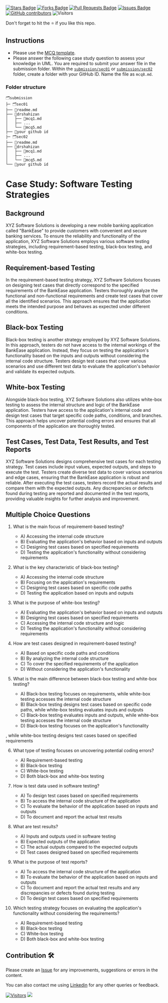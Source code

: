 <a href="https://github.com/drshahizan/software-engineering/stargazers"><img src="https://img.shields.io/github/stars/drshahizan/software-engineering" alt="Stars Badge"/></a>
<a href="https://github.com/drshahizan/software-engineering/network/members"><img src="https://img.shields.io/github/forks/drshahizan/software-engineering" alt="Forks Badge"/></a>
<a href="https://github.com/drshahizan/software-engineering/pulls"><img src="https://img.shields.io/github/issues-pr/drshahizan/software-engineering" alt="Pull Requests Badge"/></a>
<a href="https://github.com/drshahizan/software-engineering"><img src="https://img.shields.io/github/issues/drshahizan/software-engineering" alt="Issues Badge"/></a>
<a href="https://github.com/drshahizan/software-engineering/graphs/contributors"><img alt="GitHub contributors" src="https://img.shields.io/github/contributors/drshahizan/software-engineering?color=2b9348"></a>
![Visitors](https://api.visitorbadge.io/api/visitors?path=https%3A%2F%2Fgithub.com%2Fdrshahizan%2Fsoftware-engineering&labelColor=%23d9e3f0&countColor=%23697689&style=flat)

Don't forget to hit the :star: if you like this repo.

## Instructions
- Please use the [MCQ template](temp_mcq.md).
- Please answer the following case study question to assess your knowledge in UML. You are required to submit your answer file in the submission folder. Within the [`submission/sec01`](../uml/submission/sec01) or [`submission/sec02`](../uml/submission//sec02) folder, create a folder with your GitHub ID. Name the file as `mcq8.md`.

### Folder structure

```
🗂️submission
├─ 🗂️sec01
├── 📄readme.md
├── 📁drshahizan
│   ├── 📄mcq1.md
│   ├── ...
│   └── 📄mcq5.md
├── 📁your github id
├─ 🗂️sec02
├── 📄readme.md
├── 📁drshahizan
│   ├── 📄mcq1.md
│   ├── ...
│   └── 📄mcq5.md
└── 📁your github id
```

# Case Study: Software Testing Strategies

## Background
XYZ Software Solutions is developing a new mobile banking application called "BankEase" to provide customers with convenient and secure banking services. To ensure the reliability and functionality of the application, XYZ Software Solutions employs various software testing strategies, including requirement-based testing, black-box testing, and white-box testing.

## Requirement-based Testing
In the requirement-based testing strategy, XYZ Software Solutions focuses on designing test cases that directly correspond to the specified requirements of the BankEase application. Testers thoroughly analyze the functional and non-functional requirements and create test cases that cover all the identified scenarios. This approach ensures that the application meets the intended purpose and behaves as expected under different conditions.

## Black-box Testing
Black-box testing is another strategy employed by XYZ Software Solutions. In this approach, testers do not have access to the internal workings of the BankEase application. Instead, they focus on testing the application's functionality based on the inputs and outputs without considering the internal code structure. Testers design test cases that cover various scenarios and use different test data to evaluate the application's behavior and validate its expected outputs.

## White-box Testing
Alongside black-box testing, XYZ Software Solutions also utilizes white-box testing to assess the internal structure and logic of the BankEase application. Testers have access to the application's internal code and design test cases that target specific code paths, conditions, and branches. This approach helps uncover potential coding errors and ensures that all components of the application are thoroughly tested.

## Test Cases, Test Data, Test Results, and Test Reports
XYZ Software Solutions designs comprehensive test cases for each testing strategy. Test cases include input values, expected outputs, and steps to execute the test. Testers create diverse test data to cover various scenarios and edge cases, ensuring that the BankEase application is robust and reliable. After executing the test cases, testers record the actual results and compare them with the expected outputs. Any discrepancies or defects found during testing are reported and documented in the test reports, providing valuable insights for further analysis and improvement.

## Multiple Choice Questions

1. What is the main focus of requirement-based testing?
   - A) Accessing the internal code structure
   - B) Evaluating the application's behavior based on inputs and outputs
   - C) Designing test cases based on specified requirements
   - D) Testing the application's functionality without considering requirements

2. What is the key characteristic of black-box testing?
   - A) Accessing the internal code structure
   - B) Focusing on the application's requirements
   - C) Designing test cases based on specific code paths
   - D) Testing the application based on inputs and outputs

3. What is the purpose of white-box testing?
   - A) Evaluating the application's behavior based on inputs and outputs
   - B) Designing test cases based on specified requirements
   - C) Accessing the internal code structure and logic
   - D) Testing the application's functionality without considering requirements

4. How are test cases designed in requirement-based testing?
   - A) Based on specific code paths and conditions
   - B) By analyzing the internal code structure
   - C) To cover the specified requirements of the application
   - D) Without considering the application's functionality

5. What is the main difference between black-box testing and white-box testing?
   - A) Black-box testing focuses on requirements, while white-box testing accesses the internal code structure
   - B) Black-box testing designs test cases based on specific code paths, while white-box testing evaluates inputs and outputs
   - C) Black-box testing evaluates inputs and outputs, while white-box testing accesses the internal code structure
   - D) Black-box testing focuses on the application's functionality

, while white-box testing designs test cases based on specified requirements

6. What type of testing focuses on uncovering potential coding errors?
   - A) Requirement-based testing
   - B) Black-box testing
   - C) White-box testing
   - D) Both black-box and white-box testing

7. How is test data used in software testing?
   - A) To design test cases based on specified requirements
   - B) To access the internal code structure of the application
   - C) To evaluate the behavior of the application based on inputs and outputs
   - D) To document and report the actual test results

8. What are test results?
   - A) Inputs and outputs used in software testing
   - B) Expected outputs of the application
   - C) The actual outputs compared to the expected outputs
   - D) Test cases designed based on specified requirements

9. What is the purpose of test reports?
   - A) To access the internal code structure of the application
   - B) To evaluate the behavior of the application based on inputs and outputs
   - C) To document and report the actual test results and any discrepancies or defects found during testing
   - D) To design test cases based on specified requirements

10. Which testing strategy focuses on evaluating the application's functionality without considering the requirements?
    - A) Requirement-based testing
    - B) Black-box testing
    - C) White-box testing
    - D) Both black-box and white-box testing

## Contribution 🛠️
Please create an [Issue](https://github.com/drshahizan/software-engineering/issues) for any improvements, suggestions or errors in the content.

You can also contact me using [Linkedin](https://www.linkedin.com/in/drshahizan/) for any other queries or feedback.

[![Visitors](https://api.visitorbadge.io/api/visitors?path=https%3A%2F%2Fgithub.com%2Fdrshahizan&labelColor=%23697689&countColor=%23555555&style=plastic)](https://visitorbadge.io/status?path=https%3A%2F%2Fgithub.com%2Fdrshahizan)
![](https://hit.yhype.me/github/profile?user_id=81284918)
